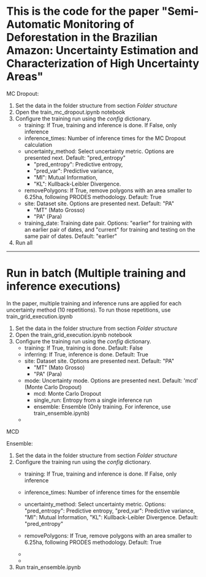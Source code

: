 # This is the code for the paper "Semi-Automatic Monitoring of Deforestation in the Brazilian Amazon: Uncertainty Estimation and Characterization of High Uncertainty Areas"

MC Dropout:

1. Set the data in the folder structure from section _Folder structure_
2. Open the train_mc_dropout.ipynb notebook
3. Configure the training run using the _config_ dictionary. 
    - training: If True, training and inference is done. If False, only inference
    - inference_times: Number of inference times for the MC Dropout calculation
    - uncertainty_method: Select uncertainty metric. Options are presented next. Default: "pred_entropy" 
        - "pred_entropy": Predictive entropy, 
        - "pred_var": Predictive variance, 
        - "MI": Mutual Information, 
        - "KL": Kullback-Leibler Divergence. 
    - removePolygons: If True, remove polygons with an area smaller to 6.25ha, following PRODES methodology. Default: True
    - site: Dataset site. Options are presented next. Default: "PA"
        - "MT" (Mato Grosso)
        - "PA" (Para)
    - training_date: Training date pair. Options: "earlier" for training with an earlier pair of dates, and "current" for training and testing on the same pair of dates. Default: "earlier"
4. Run all

-------------
# Run in batch (Multiple training and inference executions)

In the paper, multiple training and inference runs are applied for each uncertainty method (10 repetitions). To run those repetitions, use train_grid_execution.ipynb

1. Set the data in the folder structure from section _Folder structure_
2. Open the train_grid_execution.ipynb notebook
3. Configure the training run using the _config_ dictionary. 
    - training: If True, training is done. Default: False
    - inferring: If True, inference is done. Default: True
    - site: Dataset site. Options are presented next. Default: "PA"
        - "MT" (Mato Grosso)
        - "PA" (Para)
    - mode: Uncertainty mode. Options are presented next. Default: 'mcd' (Monte Carlo Dropout)
        - mcd: Monte Carlo Dropout
        - single_run: Entropy from a single inference run
        - ensemble: Ensemble (Only training. For inference, use train_ensemble.ipynb)
    - 

MCD

Ensemble:

1. Set the data in the folder structure from section _Folder structure_
2. Configure the training run using the _config_ dictionary. 
    - training: If True, training and inference is done. If False, only inference
    - inference_times: Number of inference times for the ensemble
    - uncertainty_method: Select uncertainty metric. Options: "pred_entropy": Predictive entropy, "pred_var": Predictive variance, "MI": Mutual Information, "KL": Kullback-Leibler Divergence. Default: "pred_entropy"
    - removePolygons: If True, remove polygons with an area smaller to 6.25ha, following PRODES methodology. Default: True
    - 

    - 
4. Run train_ensemble.ipynb
